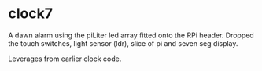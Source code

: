 clock7
======
A dawn alarm using the piLiter led array fitted onto the RPi header.
Dropped the touch switches, light sensor (ldr), slice of pi and seven seg display.

Leverages from earlier clock code.
